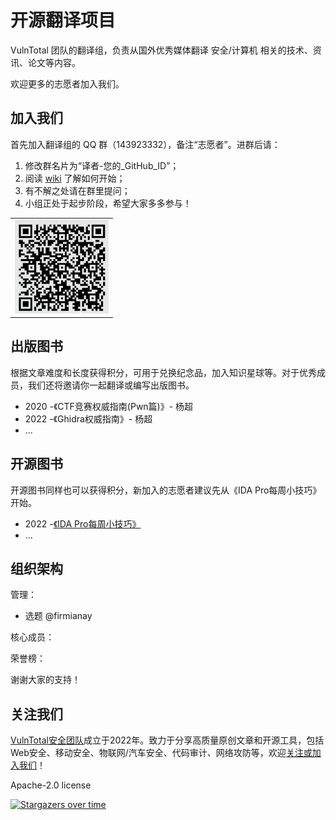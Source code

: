 # 开源翻译项目

VulnTotal 团队的翻译组，负责从国外优秀媒体翻译 安全/计算机 相关的技术、资讯、论文等内容。

欢迎更多的志愿者加入我们。

## 加入我们

首先加入翻译组的 QQ 群（143923332），备注“志愿者”。进群后请：
1. 修改群名片为“译者-您的_GitHub_ID”；
2. 阅读 [wiki](https://firmianay.gitbook.io/translateproject) 了解如何开始；
3. 有不解之处请在群里提问；
4. 小组正处于起步阶段，希望大家多多参与！

<table><tr>
<td align="center"><img src=./qq.jpg width="150"></td>
</tr></table>

## 出版图书

根据文章难度和长度获得积分，可用于兑换纪念品，加入知识星球等。对于优秀成员，我们还将邀请你一起翻译或编写出版图书。

- 2020 -《CTF竞赛权威指南(Pwn篇)》- 杨超
- 2022 -《Ghidra权威指南》- 杨超
- ...

## 开源图书

开源图书同样也可以获得积分，新加入的志愿者建议先从《IDA Pro每周小技巧》开始。

- 2022 -[《IDA Pro每周小技巧》](https://github.com/VulnTotal-Team/IDA-Pro-tips)
- ...

## 组织架构

管理：

- 选题 @firmianay

核心成员：

荣誉榜：

谢谢大家的支持！

## 关注我们

[VulnTotal安全团队](https://github.com/VulnTotal-Team)成立于2022年。致力于分享高质量原创文章和开源工具，包括Web安全、移动安全、物联网/汽车安全、代码审计、网络攻防等，欢迎[关注或加入我们](https://github.com/VulnTotal-Team/.github/blob/main/README.md)！

Apache-2.0 license

[![Stargazers over time](https://starchart.cc/VulnTotal-Team/TranslateProject.svg)](https://starchart.cc/VulnTotal-Team/TranslateProject)
